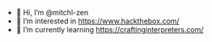 - 👋 Hi, I’m @mitchl-zen
- 👀 I’m interested in https://www.hackthebox.com/
- 🌱 I’m currently learning https://craftinginterpreters.com/


<!---
mitchl-zen/mitchl-zen is a ✨ special ✨ repository because its `README.md` (this file) appears on your GitHub profile.
You can click the Preview link to take a look at your changes.
--->
